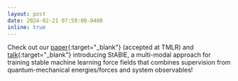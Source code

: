 ```yaml
---
layout: post
date: 2024-02-21 07:59:00-0400
inline: true
---
```


Check out our [paper](https://arxiv.org/abs/2402.13984){:target="\_blank"} (accepted at TMLR) and [talk](https://portal.valencelabs.com/events/post/stability-aware-training-of-neural-network-interatomic-potentials-with-Q57mBP1eAwbOqpe){:target="\_blank"} introducing StABlE, a multi-modal approach for training stable machine learning force fields that combines supervision from quantum-mechanical energies/forces and system observables!
